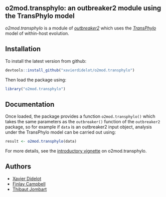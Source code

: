 
<!-- README.md is generated from README.Rmd. Please edit that file -->
o2mod.transphylo: an outbreaker2 module using the TransPhylo model
------------------------------------------------------------------

*o2mod.transphylo* is a module of [*outbreaker2*](https://github.com/reconhub/outbreaker2) which uses the [*TransPhylo*](https://github.com/xavierdidelot/TransPhylo) model of within-host evolution.

Installation
------------

To install the latest version from github:

``` r
devtools::install_github("xavierdidelot/o2mod.transphylo")
```

Then load the package using:

``` r
library("o2mod.transphylo")
```

Documentation
-------------

Once loaded, the package provides a function `o2mod.transphylo()` which takes the same parameters as the `outbreaker()` function of the `outbreaker2` package, so for example if `data` is an outbreaker2 input object, analysis under the TransPhylo model can be carried out using:

``` r
result <- o2mod.transphylo(data)
```

For more details, see the [introductory vignette](https://github.com/xavierdidelot/o2mod.transphylo/blob/master/vignettes/introduction.md) on o2mod.transphylo.

Authors
-------

-   [Xavier Didelot](https://github.com/xavierdidelot)
-   [Finlay Campbell](https://github.com/finlaycampbell)
-   [Thibaut Jombart](https://github.com/thibautjombart)
